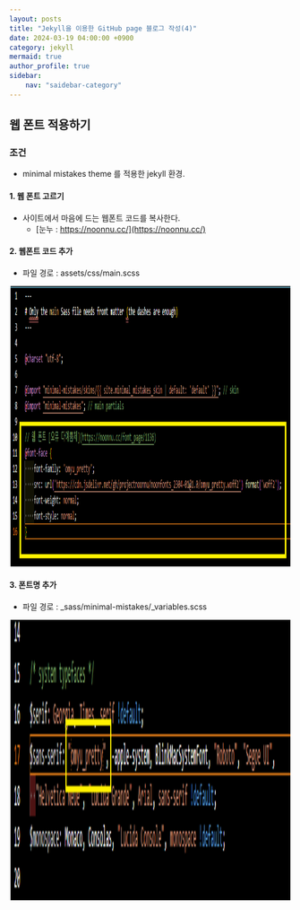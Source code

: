 ```yaml
---
layout: posts
title: "Jekyll을 이용한 GitHub page 블로그 작성(4)" 
date: 2024-03-19 04:00:00 +0900
category: jekyll
mermaid: true
author_profile: true
sidebar:
    nav: "saidebar-category"
---
```


## 웹 폰트 적용하기

### 조건

- minimal mistakes theme 를 적용한 jekyll 환경.

#### 1. 웹 폰트 고르기

- 사이트에서 마음에 드는 웹폰트 코드를 복사한다.
  - [눈누 : https://noonnu.cc/](https://noonnu.cc/)


#### 2. 웹폰트 코드 추가

- 파일 경로 : assets/css/main.scss

<center><img src="../../assets/img/2024-03-19-jekyll-font01.png" width="500" height="500"></center>


#### 3. 폰트명 추가

 - 파일 경로 : _sass/minimal-mistakes/_variables.scss

<center><img src="../../assets/img/2024-03-19-jekyll-font02.png" width="500" height="500"></center>
